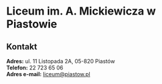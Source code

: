 # Liceum im. A. Mickiewicza w Piastowie

## Kontakt
**Adres:** ul. 11 Listopada 2A, 05-820 Piastów<br/>
**Telefon:** 22 723 65 06<br/>
**Adres e-mail:** liceum@piastow.pl<br/>
